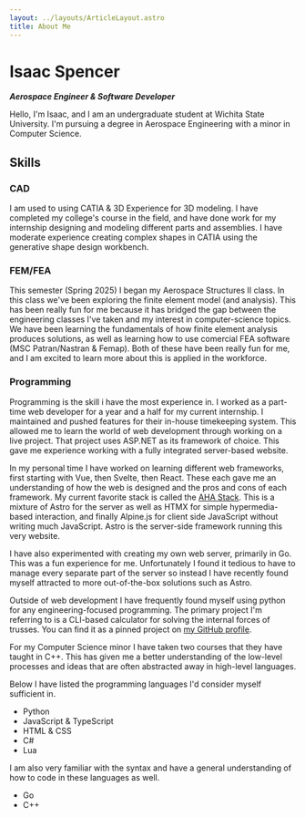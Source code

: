 ```yaml
---
layout: ../layouts/ArticleLayout.astro
title: About Me
---
```


<h1 class="mb-0">Isaac Spencer</h1>

**_Aerospace Engineer & Software Developer_**

Hello, I'm Isaac, and I am an undergraduate student at Wichita State University.
I'm pursuing a degree in Aerospace Engineering with a minor in Computer Science.

## Skills

### CAD

I am used to using CATIA & 3D Experience for 3D modeling. I have completed my
college's course in the field, and have done work for my internship designing
and modeling different parts and assemblies. I have moderate experience creating
complex shapes in CATIA using the generative shape design workbench.

### FEM/FEA

This semester (Spring 2025) I began my Aerospace Structures II class. In this
class we've been exploring the finite element model (and analysis). This has
been really fun for me because it has bridged the gap between the engineering
classes I've taken and my interest in computer-science topics. We have been
learning the fundamentals of how finite element analysis produces solutions, as
well as learning how to use comercial FEA software (MSC Patran/Nastran & Femap).
Both of these have been really fun for me, and I am excited to learn more about
this is applied in the workforce.

### Programming

Programming is the skill i have the most experience in. I worked as a part-time
web developer for a year and a half for my current internship. I maintained and
pushed features for their in-house timekeeping system. This allowed me to learn
the world of web development through working on a live project. That project
uses ASP.NET as its framework of choice. This gave me experience working with a
fully integrated server-based website.

In my personal time I have worked on learning different web frameworks, first
starting with Vue, then Svelte, then React. These each gave me an understanding
of how the web is designed and the pros and cons of each framework. My current
favorite stack is called the [AHA Stack](https://ahastack.dev). This is a
mixture of Astro for the server as well as HTMX for simple hypermedia-based
interaction, and finally Alpine.js for client side JavaScript without writing
much JavaScript. Astro is the server-side framework running this very website.

I have also experimented with creating my own web server, primarily in Go. This
was a fun experience for me. Unfortunately I found it tedious to have to manage
every separate part of the server so instead I have recently found myself
attracted to more out-of-the-box solutions such as Astro.

Outside of web development I have frequently found myself using python for any
engineering-focused programming. The primary project I'm referring to is a
CLI-based calculator for solving the internal forces of trusses. You can find it
as a pinned project on [my GitHub profile](https://github.com/22ispencer).

For my Computer Science minor I have taken two courses that they have taught in
C++. This has given me a better understanding of the low-level processes and
ideas that are often abstracted away in high-level languages.

Below I have listed the programming languages I'd consider myself sufficient in.

- Python
- JavaScript & TypeScript
- HTML & CSS
- C#
- Lua

I am also very familiar with the syntax and have a general understanding of how
to code in these languages as well.

- Go
- C++
